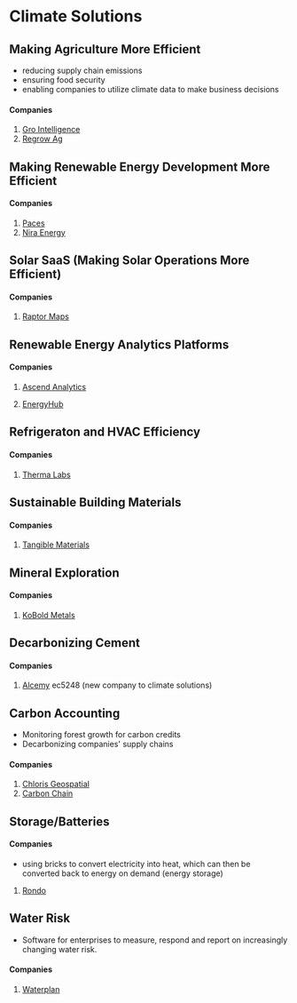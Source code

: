 # Climate Solutions

## Making Agriculture More Efficient

* reducing supply chain emissions
* ensuring food security 
* enabling companies to utilize climate data to make business decisions

#### Companies 

1. [Gro Intelligence](https://www.gro-intelligence.com/)
2. [Regrow Ag](https://www.regrow.ag/)

## Making Renewable Energy Development More Efficient 

#### Companies

1. [Paces](https://www.paces.com/)
2. [Nira Energy](https://www.niraenergy.com/)

## Solar SaaS (Making Solar Operations More Efficient)

#### Companies 
1. [Raptor Maps](https://raptormaps.com/)

## Renewable Energy Analytics Platforms

#### Companies 
1. [Ascend Analytics](https://www.ascendanalytics.com/)

2. [EnergyHub](https://www.energyhub.com/)

## Refrigeraton and HVAC Efficiency 

#### Companies 

1. [Therma Labs](https://www.hellotherma.com/)

## Sustainable Building Materials 

#### Companies 

1. [Tangible Materials](https://tangiblematerials.com/)

## Mineral Exploration 

#### Companies 

1. [KoBold Metals](https://www.koboldmetals.com/)

## Decarbonizing Cement 

#### Companies 

1. [Alcemy](https://alcemy.tech/en/)
ec5248 (new company to climate solutions)
## Carbon Accounting 

* Monitoring forest growth for carbon credits 
* Decarbonizing companies' supply chains

#### Companies 

1. [Chloris Geospatial](https://www.chloris.earth/)
2. [Carbon Chain](https://www.carbonchain.com/)

## Storage/Batteries 

#### Companies 

* using bricks to convert electricity into heat, which can then be converted back to energy on demand (energy storage)

1. [Rondo](https://rondo.com/)

## Water Risk 

* Software for enterprises to measure, respond and report on increasingly changing water risk.

#### Companies 

1. [Waterplan](waterplan.com)
